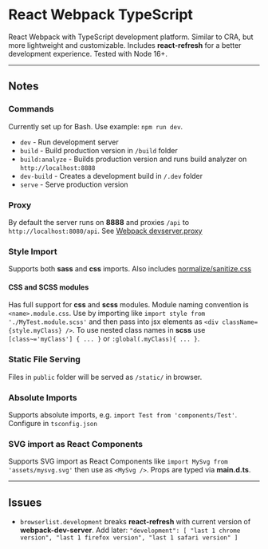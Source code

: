 # React Webpack TypeScript

React Webpack with TypeScript development platform. Similar to CRA, but more lightweight and customizable. Includes **react-refresh** for a better development experience. Tested with Node 16+.

---

## Notes

### Commands

Currently set up for Bash. Use example: `npm run dev`.

- `dev` - Run development server
- `build` - Build production version in `/build` folder
- `build:analyze` - Builds production version and runs build analyzer on `http://localhost:8888`
- `dev-build` - Creates a development build in `/.dev` folder
- `serve` - Serve production version

### Proxy

By default the server runs on **8888** and proxies `/api` to `http://localhost:8080/api`. See [Webpack devserver.proxy](https://webpack.js.org/configuration/dev-server/#devserverproxy)

### Style Import

Supports both **sass** and **css** imports. Also includes [normalize/sanitize.css](https://github.com/csstools/postcss-normalize)

#### CSS and SCSS modules

Has full support for **css** and **scss** modules. Module naming convention is `<name>.module.css`. Use by importing like `import style from './MyTest.module.scss'` and then pass into jsx elements as `<div className={style.myClass} />`. To use nested class names in **scss** use `[class~='myClass'] { ... }` or `:global(.myClass){ ... }`.

### Static File Serving

Files in `public` folder will be served as `/static/` in browser.

### Absolute Imports

Supports absolute imports, e.g. `import Test from 'components/Test'`. Configure in `tsconfig.json`

### SVG import as React Components

Supports SVG import as React Components like `import MySvg from 'assets/mysvg.svg'` then use as `<MySvg />`. Props are typed via **main.d.ts**.

---

## Issues

- `browserlist.development` breaks **react-refresh** with current version of **webpack-dev-server**. Add later: `"development": [ "last 1 chrome version", "last 1 firefox version", "last 1 safari version" ]`
